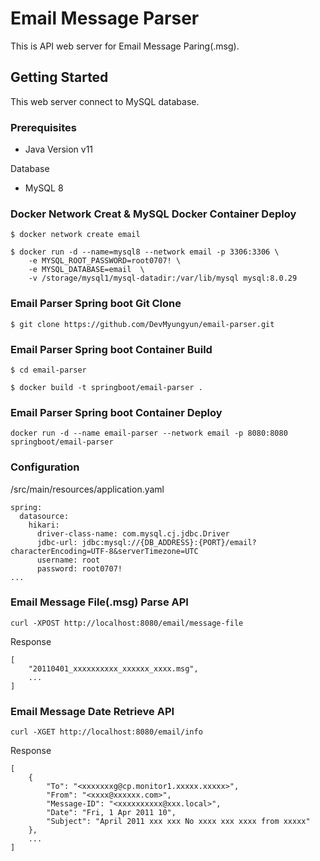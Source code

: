 # Email Message Parser

This is API web server for Email Message Paring(.msg).

## Getting Started

This web server connect to MySQL database.

### Prerequisites
* Java Version v11

Database
* MySQL 8

### Docker Network Creat & MySQL Docker Container Deploy

```
$ docker network create email

$ docker run -d --name=mysql8 --network email -p 3306:3306 \
	-e MYSQL_ROOT_PASSWORD=root0707! \
	-e MYSQL_DATABASE=email  \
	-v /storage/mysql1/mysql-datadir:/var/lib/mysql mysql:8.0.29
```

### Email Parser Spring boot Git Clone

```
$ git clone https://github.com/DevMyungyun/email-parser.git
```

### Email Parser Spring boot Container Build
```
$ cd email-parser

$ docker build -t springboot/email-parser .
```

### Email Parser Spring boot Container Deploy
```
docker run -d --name email-parser --network email -p 8080:8080 springboot/email-parser
```
### Configuration
/src/main/resources/application.yaml
```
spring:
  datasource:
    hikari:
      driver-class-name: com.mysql.cj.jdbc.Driver
      jdbc-url: jdbc:mysql://{DB_ADDRESS}:{PORT}/email?characterEncoding=UTF-8&serverTimezone=UTC
      username: root
      password: root0707!
...
```

### Email Message File(.msg) Parse API
```
curl -XPOST http://localhost:8080/email/message-file
```
Response
```
[
    "20110401_xxxxxxxxxx_xxxxxx_xxxx.msg",
    ...
]
```

### Email Message Date Retrieve API
```
curl -XGET http://localhost:8080/email/info
```
Response
```
[
    {
        "To": "<xxxxxxxg@cp.monitor1.xxxxx.xxxxx>",
        "From": "<xxxx@xxxxxx.com>",
        "Message-ID": "<xxxxxxxxxx@xxx.local>",
        "Date": "Fri, 1 Apr 2011 10",
        "Subject": "April 2011 xxx xxx No xxxx xxx xxxx from xxxxx"
    },
    ...
]

